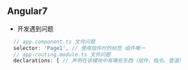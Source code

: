 ## Angular7

* 开发遇到问题

```js
  // app.component.ts 文件问题
  selector: 'Page1', // 使用组件时的标签 组件唯一
  // app-routing.module.ts 文件问题
  declarations: [ // 声明在该模块中有哪些东西（组件、指令、管道）
```